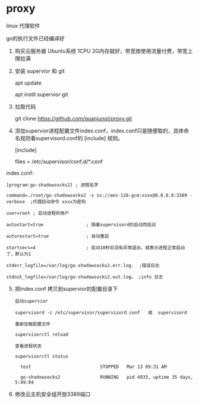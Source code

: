 # proxy
linux 代理软件

go的执行文件已经编译好

1. 购买云服务器  Ubuntu系统 1CPU 2G内存就好，带宽按使用流量付费，带宽上限拉满

2. 安装 supervior 和 git

     apt update

     apt instll supervior git
 
3. 拉取代码

     git clone https://github.com/quanjunqi/proxy.git  

4. 添加supervior进程配置文件index.conf，index.conf只是随便取的，具体命名规则看supervisord.conf的 [include] 规则。

    [include]
    
    files = /etc/supervisor/conf.d/*.conf

index.conf:

    [program:go-shadowsocks2] ; 进程名字
   
    command=./root/go-shadowsocks2 -s ss://aes-128-gcm:xxxx@0.0.0.0:3389 -verbose  ;代理启动命令 xxxx为密码
   
    user=root ; 启动进程的用户 
   
    autostart=true                ; 随着supervisord的启动而启动
   
    autorestart=true              ; 自动重启
   
    startsecs=4                   ; 启动10秒后没有异常退出，就表示进程正常启动了，默认为1
   
    stderr_logfile=/var/log/go-shadowsocks2.err.log.  ;错误日志
   
    stdout_logfile=/var/log/go-shadowsocks2.out.log。 ;info 日志

5. 把index.conf 拷贝到supervior的配置目录下

       启动supervior

       supervisord -c /etc/supervisor/supervisord.conf   或  supervisord 

       重新加载配置文件

       supervisorctl reload

       查看进程状态

       supervisorctl status

         test                          STOPPED   Mar 13 09:31 AM

         go-shadowsocks2               RUNNING   pid 4933, uptime 35 days, 5:49:04
  
6. 修改云主机安全组开放3389端口




